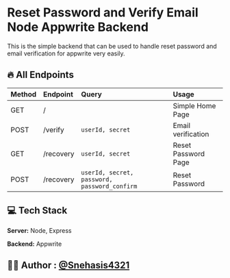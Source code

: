 # Reset Password and Verify Email Node Appwrite Backend

This is the simple backend that can be used to handle reset password and email verification for appwrite very easily.


## 🔥 All Endpoints 
|Method | Endpoint | Query | Usage
|:--- | :--- |:---|:---|
|GET| /  |  | Simple Home Page |
|POST| /verify| `userId, secret`| Email verification |
|GET| /recovery| `userId, secret`| Reset Password Page |
|POST| /recovery| `userId, secret, password, password_confirm `| Reset Password |




## 💻 Tech Stack

**Server:** Node, Express

**Backend:** Appwrite

## 👨‍💻 Author : [@Snehasis4321](https://www.github.com/Snehasis4321)
